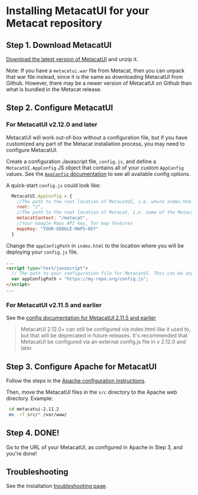 # Installing MetacatUI for your Metacat repository

## Step 1. Download MetacatUI

[Download the latest version of MetacatUI](https://github.com/NCEAS/metacatui/releases) and unzip it.

Note: If you have a `metacatui.war` file from Metacat, then you can unpack that war file instead, since it is the
same as downloading MetacatUI from Github. However, there may be a newer version of MetacatUI on Github than what
is bundled in the Metacat release.

## Step 2. Configure MetacatUI

### For MetacatUI v2.12.0 and later
MetacatUI will work out-of-box without a configuration file, but if you have customized
any part of the Metacat installation process, you may need to configure MetacatUI.

Create a configuration Javascript file, `config.js`, and define a `MetacatUI.AppConfig` JS object
that contains all of your custom `AppConfig` values. See the [`AppConfig` documentation](../docs/AppConfig.html) to see
all available config options.

A quick-start `config.js` could look like:

  ```javascript
    MetacatUI.AppConfig = {
      //The path to the root location of MetacatUI, i.e. where index.html is
      root: "/",
      //The path to the root location of Metacat, i.e. name of the Metacat Tomcat webapp
      metacatContext: "/metacat",
      //Your Google Maps API key, for map features
      mapsKey: "YOUR-GOOGLE-MAPS-KEY"
    }
  ```

Change the `appConfigPath` in `index.html` to the location where you will be deploying your `config.js` file.

  ```html
  ...
  <script type="text/javascript">
    // The path to your configuration file for MetacatUI. This can be any web-accessible location.
    var appConfigPath = "https://my-repo.org/config.js";
  </script>
  ...
  ```

### For MetacatUI v2.11.5 and earlier
See the [config documentation for MetacatUI 2.11.5 and earlier](configuration/pre-2.12.0.html)

> MetacatUI 2.12.0+ can still be configured via index.html like it used to, but that will be deprecated in future releases.
It's recommended that MetacatUI be configured via an external config.js file in v 2.12.0 and later.

## Step 3. Configure Apache for MetacatUI

Follow the steps in the [Apache configuration instructions](apache).

Then, move the MetacatUI files in the `src` directory to the Apache web directory. Example:

  ```bash
   cd metacatui-2.11.2
   mv -rf src/* /var/www/
  ```

## Step 4. DONE!

Go to the URL of your MetacatUI, as configured in Apache in Step 3, and you're done!

## Troubleshooting

See the installation [troubleshooting page](troubleshooting.md).
